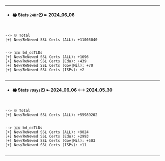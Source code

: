 

---
- #### 🖨️ **Stats** `24Hr`⏲️ ➼ 2024_06_06
```console


--> 🌐 Total
[+] New/ReNewed SSL Certs (ALL): +11005040


--> 🇧🇩 bd_ccTLDs
[+] New/ReNewed SSL Certs (ALL): +1696
[+] New/ReNewed SSL Certs (Edu): +439
[+] New/ReNewed SSL Certs (Gov|Mil): +70
[+] New/ReNewed SSL Certs (ISPs): +2


```

---
- #### 🖨️ **Stats** `7Days`⏲️ ➼ 2024_06_06 <--> 2024_05_30
```console


--> 🌐 Total
[+] New/ReNewed SSL Certs (ALL): +55989202


--> 🇧🇩 bd_ccTLDs
[+] New/ReNewed SSL Certs (ALL): +9024
[+] New/ReNewed SSL Certs (Edu): +2993
[+] New/ReNewed SSL Certs (Gov|Mil): +503
[+] New/ReNewed SSL Certs (ISPs): +11


```

---

